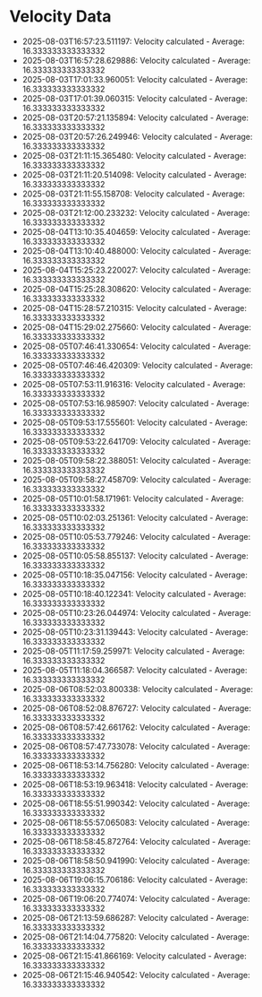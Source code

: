 # Velocity Data

- 2025-08-03T16:57:23.511197: Velocity calculated - Average: 16.333333333333332
- 2025-08-03T16:57:28.629886: Velocity calculated - Average: 16.333333333333332
- 2025-08-03T17:01:33.960051: Velocity calculated - Average: 16.333333333333332
- 2025-08-03T17:01:39.060315: Velocity calculated - Average: 16.333333333333332
- 2025-08-03T20:57:21.135894: Velocity calculated - Average: 16.333333333333332
- 2025-08-03T20:57:26.249946: Velocity calculated - Average: 16.333333333333332
- 2025-08-03T21:11:15.365480: Velocity calculated - Average: 16.333333333333332
- 2025-08-03T21:11:20.514098: Velocity calculated - Average: 16.333333333333332
- 2025-08-03T21:11:55.158708: Velocity calculated - Average: 16.333333333333332
- 2025-08-03T21:12:00.233232: Velocity calculated - Average: 16.333333333333332
- 2025-08-04T13:10:35.404659: Velocity calculated - Average: 16.333333333333332
- 2025-08-04T13:10:40.488000: Velocity calculated - Average: 16.333333333333332
- 2025-08-04T15:25:23.220027: Velocity calculated - Average: 16.333333333333332
- 2025-08-04T15:25:28.308620: Velocity calculated - Average: 16.333333333333332
- 2025-08-04T15:28:57.210315: Velocity calculated - Average: 16.333333333333332
- 2025-08-04T15:29:02.275660: Velocity calculated - Average: 16.333333333333332
- 2025-08-05T07:46:41.330654: Velocity calculated - Average: 16.333333333333332
- 2025-08-05T07:46:46.420309: Velocity calculated - Average: 16.333333333333332
- 2025-08-05T07:53:11.916316: Velocity calculated - Average: 16.333333333333332
- 2025-08-05T07:53:16.985907: Velocity calculated - Average: 16.333333333333332
- 2025-08-05T09:53:17.555601: Velocity calculated - Average: 16.333333333333332
- 2025-08-05T09:53:22.641709: Velocity calculated - Average: 16.333333333333332
- 2025-08-05T09:58:22.388051: Velocity calculated - Average: 16.333333333333332
- 2025-08-05T09:58:27.458709: Velocity calculated - Average: 16.333333333333332
- 2025-08-05T10:01:58.171961: Velocity calculated - Average: 16.333333333333332
- 2025-08-05T10:02:03.251361: Velocity calculated - Average: 16.333333333333332
- 2025-08-05T10:05:53.779246: Velocity calculated - Average: 16.333333333333332
- 2025-08-05T10:05:58.855137: Velocity calculated - Average: 16.333333333333332
- 2025-08-05T10:18:35.047156: Velocity calculated - Average: 16.333333333333332
- 2025-08-05T10:18:40.122341: Velocity calculated - Average: 16.333333333333332
- 2025-08-05T10:23:26.044974: Velocity calculated - Average: 16.333333333333332
- 2025-08-05T10:23:31.139443: Velocity calculated - Average: 16.333333333333332
- 2025-08-05T11:17:59.259971: Velocity calculated - Average: 16.333333333333332
- 2025-08-05T11:18:04.366587: Velocity calculated - Average: 16.333333333333332
- 2025-08-06T08:52:03.800338: Velocity calculated - Average: 16.333333333333332
- 2025-08-06T08:52:08.876727: Velocity calculated - Average: 16.333333333333332
- 2025-08-06T08:57:42.661762: Velocity calculated - Average: 16.333333333333332
- 2025-08-06T08:57:47.733078: Velocity calculated - Average: 16.333333333333332
- 2025-08-06T18:53:14.756280: Velocity calculated - Average: 16.333333333333332
- 2025-08-06T18:53:19.963418: Velocity calculated - Average: 16.333333333333332
- 2025-08-06T18:55:51.990342: Velocity calculated - Average: 16.333333333333332
- 2025-08-06T18:55:57.065083: Velocity calculated - Average: 16.333333333333332
- 2025-08-06T18:58:45.872764: Velocity calculated - Average: 16.333333333333332
- 2025-08-06T18:58:50.941990: Velocity calculated - Average: 16.333333333333332
- 2025-08-06T19:06:15.706186: Velocity calculated - Average: 16.333333333333332
- 2025-08-06T19:06:20.774074: Velocity calculated - Average: 16.333333333333332
- 2025-08-06T21:13:59.686287: Velocity calculated - Average: 16.333333333333332
- 2025-08-06T21:14:04.775820: Velocity calculated - Average: 16.333333333333332
- 2025-08-06T21:15:41.866169: Velocity calculated - Average: 16.333333333333332
- 2025-08-06T21:15:46.940542: Velocity calculated - Average: 16.333333333333332
